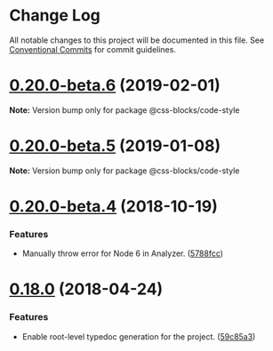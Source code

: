 # Change Log

All notable changes to this project will be documented in this file.
See [Conventional Commits](https://conventionalcommits.org) for commit guidelines.

<a name="0.20.0-beta.6"></a>
# [0.20.0-beta.6](https://github.com/linkedin/css-blocks/tree/master/packages/%40css-blocks/code-style/compare/v0.20.0-beta.5...v0.20.0-beta.6) (2019-02-01)

**Note:** Version bump only for package @css-blocks/code-style





<a name="0.20.0-beta.5"></a>
# [0.20.0-beta.5](https://github.com/linkedin/css-blocks/tree/master/packages/%40css-blocks/code-style/compare/v0.20.0-beta.4...v0.20.0-beta.5) (2019-01-08)

**Note:** Version bump only for package @css-blocks/code-style





<a name="0.20.0-beta.4"></a>
# [0.20.0-beta.4](https://github.com/linkedin/css-blocks/compare/v0.20.0-beta.3...v0.20.0-beta.4) (2018-10-19)


### Features

* Manually throw error for Node 6 in Analyzer. ([5788fcc](https://github.com/linkedin/css-blocks/commit/5788fcc))





<a name="0.18.0"></a>
# [0.18.0](https://github.com/linkedin/css-blocks/compare/0.15.1...0.18.0) (2018-04-24)


### Features

* Enable root-level typedoc generation for the project. ([59c85a3](https://github.com/linkedin/css-blocks/commit/59c85a3))
